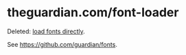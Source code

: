 # theguardian.com/font-loader

Deleted: [load fonts directly](https://github.com/guardian/fonts).

See https://github.com/guardian/fonts.
